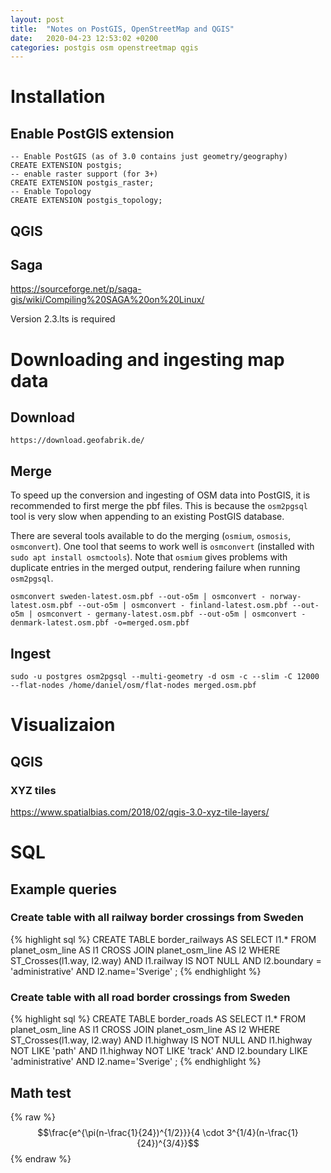 ```yaml
---
layout: post
title:  "Notes on PostGIS, OpenStreetMap and QGIS"
date:   2020-04-23 12:53:02 +0200
categories: postgis osm openstreetmap qgis
---
```

# Installation
## Enable PostGIS extension
    -- Enable PostGIS (as of 3.0 contains just geometry/geography)
    CREATE EXTENSION postgis;
    -- enable raster support (for 3+)
    CREATE EXTENSION postgis_raster;
    -- Enable Topology
    CREATE EXTENSION postgis_topology;
## QGIS
## Saga
https://sourceforge.net/p/saga-gis/wiki/Compiling%20SAGA%20on%20Linux/

Version 2.3.lts is required


# Downloading and ingesting map data
## Download
`https://download.geofabrik.de/`
## Merge
To speed up the conversion and ingesting of OSM data into PostGIS, it is recommended to first merge the pbf files. This is because the `osm2pgsql` tool is very slow when appending to an existing PostGIS database.

There are several tools available to do the merging (`osmium`, `osmosis`, `osmconvert`). One tool that seems to work well is `osmconvert` (installed with `sudo apt install osmctools`). Note that `osmium` gives problems with duplicate entries in the merged output, rendering failure when running `osm2pgsql`.

    osmconvert sweden-latest.osm.pbf --out-o5m | osmconvert - norway-latest.osm.pbf --out-o5m | osmconvert - finland-latest.osm.pbf --out-o5m | osmconvert - germany-latest.osm.pbf --out-o5m | osmconvert - denmark-latest.osm.pbf -o=merged.osm.pbf

## Ingest
    sudo -u postgres osm2pgsql --multi-geometry -d osm -c --slim -C 12000 --flat-nodes /home/daniel/osm/flat-nodes merged.osm.pbf

# Visualizaion
## QGIS
### XYZ tiles
https://www.spatialbias.com/2018/02/qgis-3.0-xyz-tile-layers/

# SQL
## Example queries
### Create table with all railway border crossings from Sweden
{% highlight sql %}
CREATE TABLE border_railways AS
    SELECT l1.* FROM planet_osm_line AS l1
    CROSS JOIN planet_osm_line AS l2
    WHERE ST_Crosses(l1.way, l2.way) AND
        l1.railway IS NOT NULL AND
        l2.boundary = 'administrative' AND
        l2.name='Sverige'
;
{% endhighlight %}
### Create table with all road border crossings from Sweden
{% highlight sql %}
CREATE TABLE border_roads AS
    SELECT l1.* FROM planet_osm_line AS l1
    CROSS JOIN planet_osm_line AS l2
    WHERE ST_Crosses(l1.way, l2.way) AND
        l1.highway IS NOT NULL AND
        l1.highway NOT LIKE 'path' AND
        l1.highway NOT LIKE 'track' AND
        l2.boundary LIKE 'administrative' AND
        l2.name='Sverige'
;
{% endhighlight %}

## Math test
{% raw %}
  $$\frac{e^{\pi(n-\frac{1}{24})^{1/2}}}{4 \cdot 3^{1/4}(n-\frac{1}{24})^{3/4}}$$
{% endraw %}
